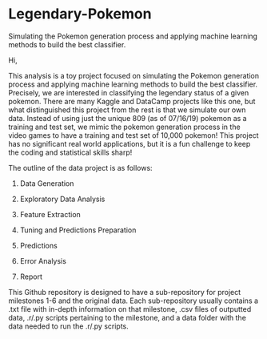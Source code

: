 # Legendary-Pokemon
Simulating the Pokemon generation process and applying machine learning methods to build the best classifier.

Hi,

This analysis is a toy project focused on simulating the Pokemon generation process and applying machine learning methods to build
the best classifier. Precisely, we are interested in classifying the legendary status of a given pokemon. There are many Kaggle
and DataCamp projects like this one, but what distinguished this project from the rest is that we simulate our own data. Instead of
using just the unique 809 (as of 07/16/19) pokemon as a training and test set, we mimic the pokemon generation process in the video games
to have a training and test set of 10,000 pokemon! This project has no significant real world applications, but it is a fun challenge
to keep the coding and statistical skills sharp!

The outline of the data project is as follows:

1) Data Generation

2) Exploratory Data Analysis

3) Feature Extraction

4) Tuning and Predictions Preparation

5) Predictions

6) Error Analysis

7) Report

This Github repository is designed to have a sub-repository for project milestones 1-6 and the original data. Each sub-repository
usually contains a .txt file with in-depth information on that milestone, .csv files of outputted data, .r/.py scripts pertaining
to the milestone, and a data folder with the data needed to run the .r/.py scripts.
